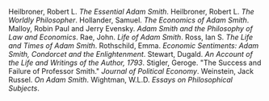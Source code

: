 Heilbroner, Robert L. *The Essential Adam Smith*.
Heilbroner, Robert L. *The Worldly Philosopher*.
Hollander, Samuel. *The Economics of Adam Smith*.
Malloy, Robin Paul and Jerry Evensky. *Adam Smith and the Philosophy of Law and Economics*.
Rae, John. *Life of Adam Smith*.
Ross, Ian S. *The Life and Times of Adam Smith*.
Rothschild, Emma. *Economic Sentiments: Adam Smith, Condorcet and the Enlightenment*.
Stewart, Dugald. *An Account of the Life and Writings of the Author, 1793*.
Stigler, Geroge. "The Success and Failure of Professor Smith." *Journal of Political Economy*.
Weinstein, Jack Russel. *On Adam Smith*.
Wightman, W.L.D. *Essays on Philosophical Subjects*.